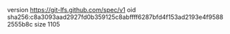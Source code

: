 version https://git-lfs.github.com/spec/v1
oid sha256:c8a3093aad2927fd0b359125c8abffff6287bfd4f153ad2193e4f95882555b8c
size 1105
